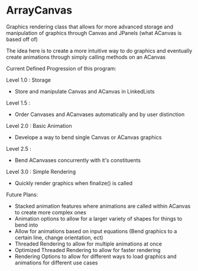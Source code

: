 # ArrayCanvas
Graphics rendering class that allows for more advanced storage and manipulation of graphics through Canvas and JPanels (what ACanvas is based off of)

The idea here is to create a more intuitive way to do graphics and eventually create animations through simply calling methods on an ACanvas


Current Defined Progression of this program: 

Level 1.0 :  Storage
- Store and manipulate Canvas and ACanvas in LinkedLists

Level 1.5 : 
- Order Canvases and ACanvases automatically and by user distinction

Level 2.0 :  Basic Animation
- Develope a way to bend single Canvas or ACanvas graphics

Level 2.5 : 
- Bend ACanvases concurrently with it's constituents 

Level 3.0 :  Simple Rendering
- Quickly render graphics when finalize() is called 

Future Plans:
- Stacked animation features where animations are called within ACanvas to create more complex ones
- Animation options to allow for a larger variety of shapes for things to bend into 
- Allow for animations based on input equations (Bend graphics to a certain line, change orientation, ect)
- Threaded Rendering to allow for multiple animations at once
- Optimized Threaded Rendering to allow for faster rendering
- Rendering Options to allow for different ways to load graphics and animations for different use cases
